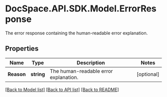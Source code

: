 # DocSpace.API.SDK.Model.ErrorResponse
The error response containing the human-readable error explanation.

## Properties

Name | Type | Description | Notes
------------ | ------------- | ------------- | -------------
**Reason** | **string** | The human-readable error explanation. | [optional] 

[[Back to Model list]](../README.md#documentation-for-models) [[Back to API list]](../README.md#documentation-for-api-endpoints) [[Back to README]](../README.md)

